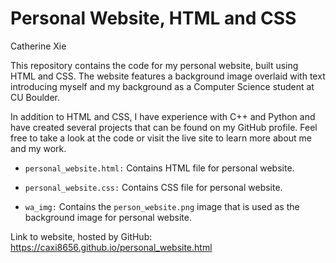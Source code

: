 # Personal Website, HTML and CSS
Catherine Xie

This repository contains the code for my personal website, built using HTML and CSS. The website features a background image overlaid with text introducing myself and my background as a Computer Science student at CU Boulder.

In addition to HTML and CSS, I have experience with C++ and Python and have created several projects that can be found on my GitHub profile. Feel free to take a look at the code or visit the live site to learn more about me and my work.

 * `personal_website.html:` Contains HTML file for personal website.

 * `personal_website.css:` Contains CSS file for personal website.

 * `wa_img:` Contains the `person_website.png` image that is used as the background image for personal website.

Link to website, hosted by GitHub: https://caxi8656.github.io/personal_website.html
